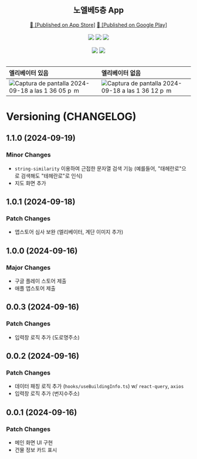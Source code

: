 <div align="center">
    <br />
    <h2> 노엘베5층 App </h2>
    <a href="https://apps.apple.com/kr/app/%EB%85%B8%EC%97%98%EB%B2%A05%EC%B8%B5/id6692612384">🍏 [Published on App Store]</a>
    <a href="https://play.google.com/store/apps/details?id=com.solleedata.noelve5floor"> 🤖 [Published on Google Play]</a>
    <br /><br />
    <img src="https://img.shields.io/badge/TypeScript-5.3.3-3178C6?logo=typescript">
    <img src="https://img.shields.io/badge/Supabase-2.45.3-339933?logo=supabase"> 
    <img src="https://img.shields.io/badge/React%20Native-0.74.5-61DAFB?logo=React"> 
    <br /><br />
    <img src="https://img.shields.io/badge/Expo-51.0.28-61DAFB?logo=expo"> 
    <img src="https://img.shields.io/badge/Jest-29.2.1-339933?logo=jest"> 
    <br /><br />
</div>

| 엘리베이터 있음 | 엘리베이터 없음         |
| :-------- | :------- |
| ![Captura de pantalla 2024-09-18 a las 1 36 05 p  m](https://github.com/user-attachments/assets/2a459546-b5d8-436f-9dd9-5f0d4f8db65a) | ![Captura de pantalla 2024-09-18 a las 1 36 12 p  m](https://github.com/user-attachments/assets/cf52815e-8a82-48f6-8b21-845690f903b5) |


# Versioning (CHANGELOG)

## 1.1.0 (2024-09-19)

### Minor Changes

- `string-similarity` 이용하여 근접한 문자열 검색 기능 (예를들어, "태헤란로"으로 검색해도 "테헤란로"로 인식)
- 지도 화면 추가

## 1.0.1 (2024-09-18)

### Patch Changes

- 앱스토어 심사 보완 (엘리베이터, 계단 이미지 추가)

## 1.0.0 (2024-09-16)

### Major Changes

- 구글 플레이 스토어 제출
- 애플 앱스토어 제출

## 0.0.3 (2024-09-16)

### Patch Changes

- 입력창 로직 추가 (도로명주소)

## 0.0.2 (2024-09-16)

### Patch Changes

- 데이터 패칭 로직 추가 (`hooks/useBuildingInfo.ts`) w/ `react-query`, `axios`
- 입력창 로직 추가 (번지수주소)

## 0.0.1 (2024-09-16)

### Patch Changes

- 메인 화면 UI 구현
- 건물 정보 카드 표시
